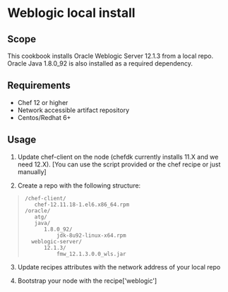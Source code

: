# Weblogic local install

## Scope
This cookbook installs Oracle Weblogic Server 12.1.3 from a local repo.
Oracle Java 1.8.0_92 is also installed as a required dependency.

## Requirements
* Chef 12 or higher
* Network accessible artifact repository
* Centos/Redhat 6+

## Usage

1. Update chef-client on the node (chefdk currently installs 11.X and we need 12.X).
   [You can use the script provided or the chef recipe or just manually]

2. Create a repo with the following structure:


>     /chef-client/
>        chef-12.11.18-1.el6.x86_64.rpm
>     /oracle/
>        atg/
>        java/
>			1.8.0_92/
>				jdk-8u92-linux-x64.rpm
>		weblogic-server/
>			12.1.3/
>				fmw_12.1.3.0.0_wls.jar


3. Update recipes attributes with the network address of your local repo

4. Bootstrap your node with the recipe['weblogic']

